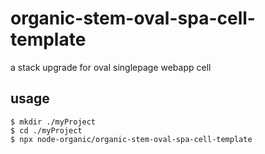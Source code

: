 # organic-stem-oval-spa-cell-template

a stack upgrade for oval singlepage webapp cell

## usage

```
$ mkdir ./myProject
$ cd ./myProject
$ npx node-organic/organic-stem-oval-spa-cell-template
```

